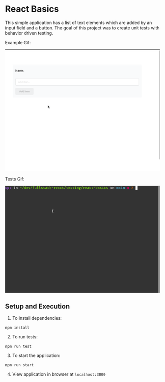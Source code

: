 # React Basics
This simple application has a list of text elements which are added by an input field and a button. The goal of this project was to create unit tests with behavior driven testing.

Example Gif:

![Example of React Basics App](./images/demonstration.gif)

Tests Gif:

![Example of React Basic App Tests](./images/demonstration-tests.gif)



## Setup and Execution

1. To install dependencies:

```shell
npm install
```

2. To run tests:
```shell
npm run test
```

3. To start the application:

```shell
npm run start
```

4. View application in browser at `localhost:3000`
